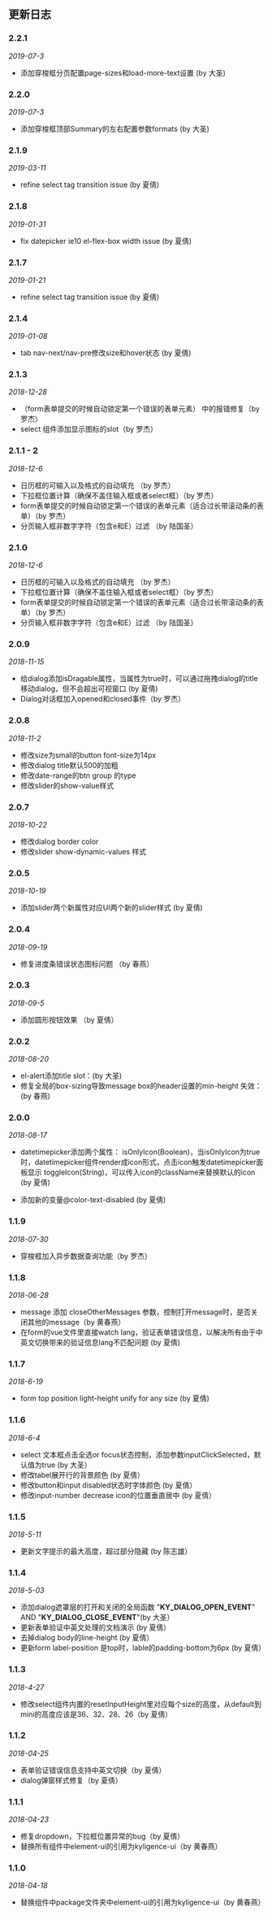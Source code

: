 ## 更新日志
### 2.2.1
*2019-07-3*
- 添加穿梭框分页配置page-sizes和load-more-text设置 (by 大圣)

### 2.2.0
*2019-07-3*
- 添加穿梭框顶部Summary的左右配置参数formats (by 大圣)

### 2.1.9
*2019-03-11*
- refine select tag transition issue (by 夏倩)

### 2.1.8
*2019-01-31*
- fix datepicker ie10 el-flex-box width issue (by 夏倩)

### 2.1.7
*2019-01-21*
- refine select tag transition issue (by 夏倩)

### 2.1.4
*2019-01-08*
- tab nav-next/nav-pre修改size和hover状态 (by 夏倩)

### 2.1.3
*2018-12-28*
- （form表单提交的时候自动锁定第一个错误的表单元素） 中的报错修复（by  罗杰）
-  select 组件添加显示图标的slot（by  罗杰）

### 2.1.1 - 2
*2018-12-6*
- 日历框的可输入以及格式的自动填充 （by  罗杰）
- 下拉框位置计算（确保不盖住输入框或者select框）（by  罗杰）
- form表单提交的时候自动锁定第一个错误的表单元素（适合过长带滚动条的表单）（by  罗杰）
- 分页输入框非数字字符（包含e和E）过滤 （by 陆国圣）

### 2.1.0
*2018-12-6*
- 日历框的可输入以及格式的自动填充 （by  罗杰）
- 下拉框位置计算（确保不盖住输入框或者select框）（by  罗杰）
- form表单提交的时候自动锁定第一个错误的表单元素（适合过长带滚动条的表单）（by  罗杰）
- 分页输入框非数字字符（包含e和E）过滤 （by 陆国圣）

### 2.0.9
*2018-11-15*
- 给dialog添加isDragable属性，当属性为true时，可以通过拖拽dialog的title移动dialog，但不会超出可视窗口 (by 夏倩)
- Dialog对话框加入opened和closed事件（by 罗杰）

### 2.0.8
*2018-11-2*
- 修改size为small的button font-size为14px
- 修改dialog title默认500的加粗
- 修改date-range的btn group 的type
- 修改slider的show-value样式

### 2.0.7
*2018-10-22*
- 修改dialog border color
- 修改slider show-dynamic-values 样式

### 2.0.5
*2018-10-19*
- 添加slider两个新属性对应UI两个新的slider样式 (by 夏倩)

### 2.0.4
*2018-09-19*
- 修复进度条错误状态图标问题 （by 春燕）

### 2.0.3
*2018-09-5*
- 添加圆形按钮效果 （by 夏倩）

### 2.0.2
*2018-08-20*
- el-alert添加title slot：(by 大圣)
- 修复全局的box-sizing导致message box的header设置的min-height 失效：(by 春燕)

### 2.0.0
*2018-08-17*
- datetimepicker添加两个属性：
  isOnlyIcon(Boolean)，当isOnlyIcon为true时，datetimepicker组件render成icon形式，点击icon触发datetimepicker面板显示
  toggleIcon(String)，可以传入icon的className来替换默认的icon (by 夏倩)

- 添加新的变量@color-text-disabled (by 夏倩)

### 1.1.9
*2018-07-30*
- 穿梭框加入异步数据查询功能（by 罗杰）

### 1.1.8
*2018-06-28*
- message 添加 closeOtherMessages 参数，控制打开message时，是否关闭其他的message（by 黄春燕）
- 在form的vue文件里直接watch lang，验证表单错误信息，以解决所有由于中英文切换带来的验证信息lang不匹配问题 (by 夏倩)

### 1.1.7
*2018-6-19*
- form top position light-height unify for any size (by 夏倩)

### 1.1.6
*2018-6-4*
- select 文本框点击全选or focus状态控制，添加参数inputClickSelected，默认值为true (by 大圣）
- 修改tabel展开行的背景颜色 (by 夏倩）
- 修改button和input disabled状态时字体颜色 (by 夏倩）
- 修改input-number decrease icon的位置垂直居中 (by 夏倩）

### 1.1.5
*2018-5-11*

- 更新文字提示的最大高度，超过部分隐藏 (by 陈志雄）


### 1.1.4
*2018-5-03*
- 添加dialog遮罩层的打开和关闭的全局函数 "__KY_DIALOG_OPEN_EVENT__" AND "__KY_DIALOG_CLOSE_EVENT__"(by 大圣）
- 更新表单验证中英文处理的文档演示 (by 夏倩）
- 去掉dialog body的line-height (by 夏倩）
- 更新form label-position 是top时，lable的padding-bottom为6px (by 夏倩）

### 1.1.3
*2018-4-27*

- 修改select组件内置的resetInputHeight里对应每个size的高度，从default到mini的高度应该是36、32、28、26（by 夏倩）

### 1.1.2

*2018-04-25*

- 表单验证错误信息支持中英文切换（by 夏倩）
- dialog弹窗样式修复（by 夏倩）

### 1.1.1

*2018-04-23*

- 修复dropdown，下拉框位置异常的bug（by 夏倩）
- 替换所有组件中element-ui的引用为kyligence-ui（by 黄春燕）

### 1.1.0

*2018-04-18*

- 替换组件中package文件夹中element-ui的引用为kyligence-ui（by 黄春燕）
